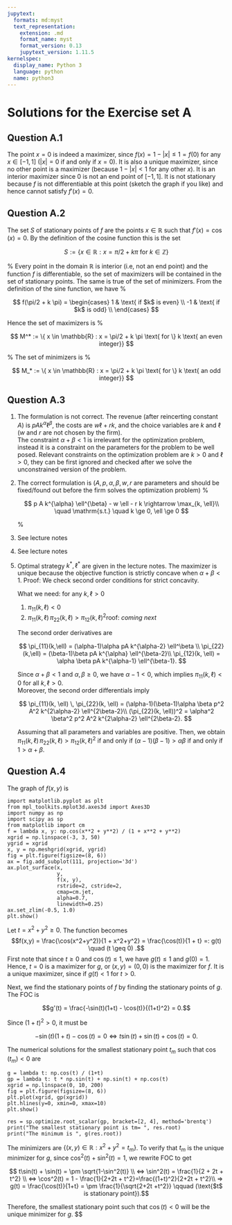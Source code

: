 ```yaml
---
jupytext:
  formats: md:myst
  text_representation:
    extension: .md
    format_name: myst
    format_version: 0.13
    jupytext_version: 1.11.5
kernelspec:
  display_name: Python 3
  language: python
  name: python3
---
```


# Solutions for the Exercise set A

## Question A.1

The point $x=0$ is indeed a maximizer, since $f(x) = 1 -|x| \leq 1 = f(0)$ for any $x \in [-1, 1]$ ($|x|=0$ if and only if $x=0$).
It is also a unique maximizer, since no other point is a maximizer (because $1 -|x| < 1$ for any other $x$).
It is an interior maximizer since $0$ is not an end point of $[-1, 1]$.
It is not stationary because $f$ is not differentiable at this point (sketch the graph if you like) and hence cannot satisfy $f'(x)=0$.

## Question A.2

The set $S$ of stationary points of $f$ are the points $x \in \mathbb{R}$ such
that $f'(x) = \cos(x) = 0$. By the definition of the cosine function this
is the set

$$
S := \{ x \in \mathbb{R} : x = \pi/2 + k \pi \text{ for } k \in \mathbb{Z} \}
$$

%
Every point in the domain $\mathbb{R}$ is interior (i.e, not an end point) and
the function $f$ is differentiable, so the set of maximizers will be
contained in the set of stationary points. The same is true of the set of
minimizers. From the definition of the sine function, we have
%

$$
f(\pi/2 + k \pi) =
\begin{cases}
    1 & \text{ if $k$ is even} \\
    -1 & \text{ if $k$ is odd} \\
\end{cases}
$$

Hence the set of maximizers is
%

$$
M^* := \{ x \in \mathbb{R} : x = \pi/2 + k \pi \text{ for  \} k \text{ an
even integer}}
$$

%
The set of minimizers is
%

$$
M_* := \{ x \in \mathbb{R} : x = \pi/2 + k \pi \text{ for  \} k \text{ an
odd integer}}
$$

## Question A.3

1. The formulation is not correct. The revenue (after reincerting constant $A$) is $p A k^{\alpha} \ell^{\beta}$, the costs are $w \ell + r k$, and the choice variables are $k$ and $\ell$ ($w$ and $r$ are not chosen by the firm).  
   The constraint $\alpha + \beta < 1$ is irrelevant for the optimization problem, instead it is a constraint on the parameters for the problem to be well posed.
   Relevant constraints on the optimization problem are $k>0$ and $\ell>0$, they can be first ignored and checked after we solve the unconstrained version of the problem.

2. The correct formulation is ($A, p, \alpha, \beta, w, r$ are parameters and should be fixed/found out before the firm solves the optimization problem)
   %

   $$
   p A k^{\alpha} \ell^{\beta} - w \ell - r k
   \rightarrow \max_{k, \ell}\\
   \quad \mathrm{s.t.} \quad
   k \ge 0, \ell \ge 0
   $$

   %

3. See lecture notes
4. See lecture notes
5. Optimal strategy $k^*, \ell^*$ are given in the lecture notes. The maximizer is unique because the objective function is strictly concave when $\alpha+\beta < 1$.
   Proof:
   We check second order conditions for strict concavity.

   What we need: for any $k, \ell > 0$

   1. $\pi_{11}(k, \ell) < 0$
   2. $\pi_{11}(k, \ell) \, \pi_{22}(k, \ell) >  \pi_{12}(k, \ell)^2$roof: _coming next_

   The second order derivatives are

   $$
   \pi_{11}(k,\ell) = (\alpha-1)\alpha pA k^{\alpha-2} \ell^\beta \\
   \pi_{22}(k,\ell) = (\beta-1)\beta pA k^{\alpha} \ell^{\beta-2}\\
   \pi_{12}(k, \ell) = \alpha \beta pA k^{\alpha-1} \ell^{\beta-1}.
   $$

   Since $\alpha+\beta<1$ and $\alpha, \beta \geq 0$, we have $\alpha-1<0$, which implies $\pi_{11}(k,\ell)<0$ for all $k, \ell >0$.  
   Moreover, the second order differentials imply

   $$
   \pi_{11}(k, \ell) \, \pi_{22}(k, \ell) = (\alpha-1)(\beta-1)\alpha \beta p^2 A^2 k^{2\alpha-2} \ell^{2\beta-2}\\
   (\pi_{22}(k, \ell))^2 = \alpha^2 \beta^2 p^2 A^2 k^{2\alpha-2} \ell^{2\beta-2}.
   $$

   Assuming that all parameters and variables are positive.
   Then, we obtain $\pi_{11}(k, \ell) \, \pi_{22}(k, \ell) >  \pi_{12}(k, \ell)^2$ if and only if $(\alpha-1)(\beta-1) > \alpha \beta$ if and only if $1 > \alpha + \beta$.

## Question A.4

The graph of $f(x,y)$ is

```{code-cell} python
import matplotlib.pyplot as plt
from mpl_toolkits.mplot3d.axes3d import Axes3D
import numpy as np
import scipy as sp
from matplotlib import cm
f = lambda x, y: np.cos(x**2 + y**2) / (1 + x**2 + y**2)
xgrid = np.linspace(-3, 3, 50)
ygrid = xgrid
x, y = np.meshgrid(xgrid, ygrid)
fig = plt.figure(figsize=(8, 6))
ax = fig.add_subplot(111, projection='3d')
ax.plot_surface(x,
                y,
                f(x, y),
                rstride=2, cstride=2,
                cmap=cm.jet,
                alpha=0.7,
                linewidth=0.25)
ax.set_zlim(-0.5, 1.0)
plt.show()
```

Let $t = x^2+y^2 \geq 0$.
The function becomes $$f(x,y) = \frac{\cos(x^2+y^2)}{1 + x^2+y^2} = \frac{\cos(t)}{1 + t} =: g(t)  \quad (t \geq 0) .$$
First note that since $t \geq 0$ and $\cos(t) \leq 1$, we have $g(t)\leq 1$ and $g(0)=1$.
Hence, $t=0$ is a maximizer for $g$, or $(x,y)=(0,0)$ is the maximizer for $f$.
It is a unique maximizer, since if $g(t) < 1$ for $t >0$.

Next, we find the stationary points of $f$ by finding the stationary points of $g$.
The FOC is

$$g'(t) = \frac{-\sin(t)(1+t) - \cos(t)}{(1+t)^2} = 0.$$

Since $(1+t)^2>0$, it must be

$$-\sin(t)(1+t) - \cos(t) = 0 ⇔ t\sin(t) + \sin(t) + \cos(t)=0.$$

The numerical solutions for the smallest stationary point $t_m$ such that $\cos(t_m)<0$ are

```{code-cell} python3
g = lambda t: np.cos(t) / (1+t)
gp = lambda t: t * np.sin(t) + np.sin(t) + np.cos(t)
xgrid = np.linspace(0, 10, 200)
fig = plt.figure(figsize=(8, 6))
plt.plot(xgrid, gp(xgrid))
plt.hlines(y=0, xmin=0, xmax=10)
plt.show()

res = sp.optimize.root_scalar(gp, bracket=[2, 4], method='brentq')
print("The smallest stationary point is tm= ", res.root)
print("The minimum is ", g(res.root))
```

The minimizers are $\{(x,y)\in\mathbb{R}: x^2+y^2 = t_m\}$.
To verify that $t_m$ is the unique minimizer for $g$, since $\cos^2(t) + \sin^2(t)=1$, we rewrite FOC to get

$$
t\sin(t) + \sin(t) = \pm \sqrt{1-\sin^2(t)} \\
⇔ \sin^2(t) = \frac{1}{2 + 2t + t^2} \\
⇔ \cos^2(t) = 1 - \frac{1}{2+2t + t^2}=\frac{(1+t)^2}{2+2t + t^2}\\
⇒ g(t) = \frac{\cos(t)}{1+t} = \pm \frac{1}{\sqrt{2+2t +t^2}}  \qquad (\text{$t$ is stationary point}).$$

Therefore, the smallest stationary point such that $\cos(t) < 0$ will be the unique minimizer for $g$.
$$
